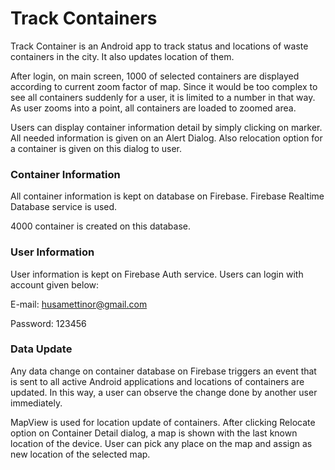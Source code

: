 # Track Containers

Track Container is an Android app to track status and locations of waste containers in the city. It also updates location of them.

After login, on main screen, 1000 of selected containers are displayed according to current zoom factor of map. Since it would be too complex to see all containers suddenly for a user, it is limited to a number in that way. As user zooms into a point, all containers are loaded to zoomed area. 

Users can display container information detail by simply clicking on marker. All needed information is given on an Alert Dialog. Also relocation option for a container is given on this dialog to user.

### Container Information
 All container information is kept on database on Firebase. Firebase Realtime Database service is used.
 
 4000 container is created on this database.
 
### User Information
 User information is kept on Firebase Auth service. Users can login with account given below:
 
 E-mail: husamettinor@gmail.com
 
 Password: 123456

### Data Update
Any data change on container database on Firebase triggers an event that is sent to all active Android applications and locations of containers are updated. In this way, a user can observe the change done by another user immediately.

MapView is used for location update of containers. After clicking Relocate option on Container Detail dialog, a map is shown with the last known location of the device. User can pick any place on the map and assign as new location of the selected map.


